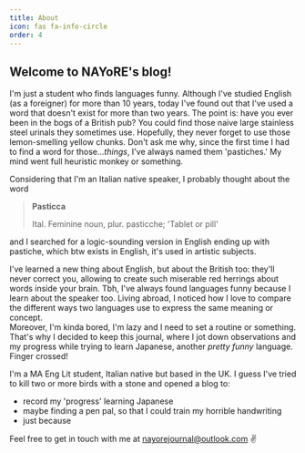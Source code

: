 ```yaml
---
title: About
icon: fas fa-info-circle
order: 4
---
```


## Welcome to NAYoRE's blog!

I'm just a student who finds languages funny. Although I've studied English (as a foreigner) for more than 10 years, today I've found out that I've used a word that doesn't exist for more than two years. The point is: have you ever been in the bogs of a British pub? You could find those naive large stainless steel urinals they sometimes use. Hopefully, they never forget to use those lemon-smelling yellow chunks. Don't ask me why, since the first time I had to find a word for those...*things*, I've always named them 'pastiches.' My mind went full heuristic monkey or something. 

Considering that I'm an Italian native speaker, I probably thought about the word   
>**Pasticca**
>
>Ital. Feminine noun, plur. pasticche; 'Tablet or pill'    

and I searched for a logic-sounding version in English ending up with pastiche, which btw exists in English, it's used in artistic subjects.

I've learned a new thing about English, but about the British too: they'll never correct you, allowing to create such miserable red herrings about words inside your brain. Tbh, I've always found languages funny because I learn about the speaker too. Living abroad, I noticed how I love to compare the different ways two languages use to express the same meaning or concept.   
Moreover, I'm kinda bored, I'm lazy and I need to set a routine or something. That's why I decided to keep this journal, where I jot down observations and my progress while trying to learn Japanese, another *pretty funny* language. Finger crossed! 

I'm a MA Eng Lit student, Italian native but based in the UK. I guess I've tried to kill two or more birds with a stone and opened a blog to:
- record my 'progress' learning Japanese
- maybe finding a pen pal, so that I could train my horrible handwriting
- just because

Feel free to get in touch with me at <nayorejournal@outlook.com> :v: 